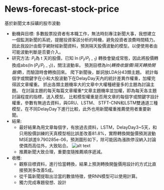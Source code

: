 # News-forecast-stock-price
基於新聞文本採礦的股市波動
  - 動機與目標:
   多數股票投資者有本職工作，無法時刻專注新聞大事，我想建立一個監測新聞的系統，提醒投資客該分析的時機，避免投資者浪費時間精力。
   因此我設計由鉅亨網財經新聞資料，預測隔天股價波動的模型。以便使用者由可能波動判斷是否要介入。
  - 研究方法:
    $P_t$為 t 天的股價，已知 $\ln(P_t/P_{t-1})$ 轉換會變成常態，因此將股價轉換成$\text{abs}(\ln(P_t/P_{t-1}))$，關注波動率。
    預測目標為$ln(轉換收盤價/隔天轉換開盤價)$，而驗證時會轉換回來。
    爬下新聞後，斷詞放LDA分$43$類主題。
    統計每個字或關鍵字在小和大股波動下在DelayDay天內的統計差異作權重，加權完得該文章權重。
    抓出各類主題機率大的文章中大權種總量多的主題為討論主題。
    在討論主題的每天每篇文章權重*文章主題機率並加權，即為每天各主題討論程度的指標，送入模型。
    比較模型權重是否用文章的每個字或關鍵字設計權重，參數有無過去資料，與GRU、LSTM、 STFT-CNN和LSTM雙通道三種模型，在不同DelayDay下進行比較，此外也用新聞權重推薦使用者重要新聞。
  - 結果:
    * 最好結果為用文章每個字，有放過去資料，LSTM，DelayDay3~5天，和只用股價訓練的天真模型相比誤差改善81.8%，實際轉換開盤價預測波動MSE誤差9.790285e-06，預測圖形如下，除可能因為漲跌停沒納入討論使偶而高估外，大致貼合。
    ![alt text](image-1.png)
    * 推薦新聞大致合理，重要度隨推薦順序遞減。
  - 收穫:
    * 觀察目標資料，進行恰當轉換，結果上預測轉換開盤價用設計的方式比直接預測多改善5成。
    * 從千篇新聞提取出洽當的數值特徵，使RNN模型可以使用計算。
    * 獨力完成專題發想、設計
